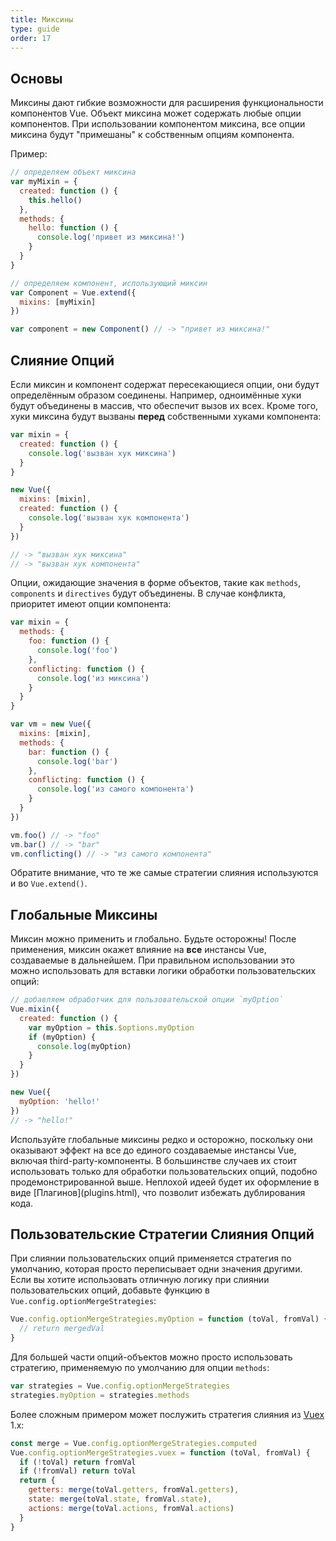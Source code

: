 ```yaml
---
title: Миксины
type: guide
order: 17
---
```


## Основы

Миксины дают гибкие возможности для расширения функциональности компонентов Vue. Объект миксина может содержать любые опции компонентов. При использовании компонентом миксина, все опции миксина будут "примешаны" к собственным опциям компонента.

Пример:

``` js
// определяем объект миксина
var myMixin = {
  created: function () {
    this.hello()
  },
  methods: {
    hello: function () {
      console.log('привет из миксина!')
    }
  }
}

// определяем компонент, использующий миксин
var Component = Vue.extend({
  mixins: [myMixin]
})

var component = new Component() // -> "привет из миксина!"
```

## Слияние Опций

Если миксин и компонент содержат пересекающиеся опции, они будут определённым образом соединены. Например, одноимённые хуки будут объединены в массив, что обеспечит вызов их всех. Кроме того, хуки миксина будут вызваны **перед** собственными хуками компонента:

``` js
var mixin = {
  created: function () {
    console.log('вызван хук миксина')
  }
}

new Vue({
  mixins: [mixin],
  created: function () {
    console.log('вызван хук компонента')
  }
})

// -> "вызван хук миксина"
// -> "вызван хук компонента"
```

Опции, ожидающие значения в форме объектов, такие как `methods`, `components` и `directives` будут объединены. В случае конфликта, приоритет имеют опции компонента:

``` js
var mixin = {
  methods: {
    foo: function () {
      console.log('foo')
    },
    conflicting: function () {
      console.log('из миксина')
    }
  }
}

var vm = new Vue({
  mixins: [mixin],
  methods: {
    bar: function () {
      console.log('bar')
    },
    conflicting: function () {
      console.log('из самого компонента')
    }
  }
})

vm.foo() // -> "foo"
vm.bar() // -> "bar"
vm.conflicting() // -> "из самого компонента"
```

Обратите внимание, что те же самые стратегии слияния используются и во `Vue.extend()`.

## Глобальные Миксины

Миксин можно применить и глобально. Будьте осторожны! После применения, миксин окажет влияние на **все** инстансы Vue, создаваемые в дальнейшем. При правильном использовании это можно использовать для вставки логики обработки пользовательских опций:

``` js
// добавляем обработчик для пользовательской опции `myOption`
Vue.mixin({
  created: function () {
    var myOption = this.$options.myOption
    if (myOption) {
      console.log(myOption)
    }
  }
})

new Vue({
  myOption: 'hello!'
})
// -> "hello!"
```

<p class="tip">Используйте глобальные миксины редко и осторожно, поскольку они оказывают эффект на все до единого создаваемые инстансы Vue, включая third-party-компоненты. В большинстве случаев их стоит использовать только для обработки пользовательских опций, подобно продемонстрированной выше. Неплохой идеей будет их оформление в виде [Плагинов](plugins.html), что позволит избежать дублирования кода.</p>

## Пользовательские Стратегии Слияния Опций

При слиянии пользовательских опций применяется стратегия по умолчанию, которая просто переписывает одни значения другими. Если вы хотите использовать отличную логику при слиянии пользовательских опций, добавьте функцию в `Vue.config.optionMergeStrategies`:

``` js
Vue.config.optionMergeStrategies.myOption = function (toVal, fromVal) {
  // return mergedVal
}
```

Для большей части опций-объектов можно просто использовать стратегию, применяемую по умолчанию для опции `methods`:

``` js
var strategies = Vue.config.optionMergeStrategies
strategies.myOption = strategies.methods
```

Более сложным примером может послужить стратегия слияния из [Vuex](https://github.com/vuejs/vuex) 1.x:

``` js
const merge = Vue.config.optionMergeStrategies.computed
Vue.config.optionMergeStrategies.vuex = function (toVal, fromVal) {
  if (!toVal) return fromVal
  if (!fromVal) return toVal
  return {
    getters: merge(toVal.getters, fromVal.getters),
    state: merge(toVal.state, fromVal.state),
    actions: merge(toVal.actions, fromVal.actions)
  }
}
```
